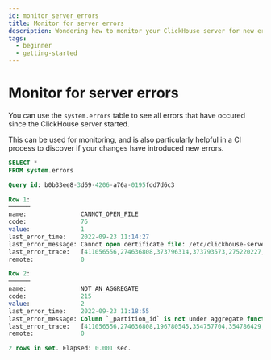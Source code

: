 ```yaml
---
id: monitor_server_errors
title: Monitor for server errors
description: Wondering how to monitor your ClickHouse server for new errors? Use the system.errors table to track all errors since the server started.
tags:
  - beginner
  - getting-started
---
```


# Monitor for server errors

You can use the `system.errors` table to see all errors that have occured since the ClickHouse server started.

This can be used for monitoring, and is also particularly helpful in a CI process to discover if your changes have introduced new errors.

```sql
SELECT *
FROM system.errors

Query id: b0b33ee8-3d69-4206-a76a-0195fdd7d6c3

Row 1:
──────
name:               CANNOT_OPEN_FILE
code:               76
value:              1
last_error_time:    2022-09-23 11:14:27
last_error_message: Cannot open certificate file: /etc/clickhouse-server/server.crt.
last_error_trace:   [411056556,274636808,373796314,373793573,275220227,275089724,275184637,275157606,409980372,275094329,410064590,275084802,192344697,140684615164560,140684615164746,192342254]
remote:             0

Row 2:
──────
name:               NOT_AN_AGGREGATE
code:               215
value:              2
last_error_time:    2022-09-23 11:18:55
last_error_message: Column `_partition_id` is not under aggregate function and not in GROUP BY. Have columns: ['count()']
last_error_trace:   [411056556,274636808,196780545,354757704,354786429,354664707,354594247,354633905,354651659,359523047,359498339,359480912,359471762,359489150,370718129,370733171,359522916,359498339,359480912,359472098,359772417,359765631,359212706,359209076,362345720,362336958,373947906,374012298,409906599,409907866,411477979,411468053]
remote:             0

2 rows in set. Elapsed: 0.001 sec.
```